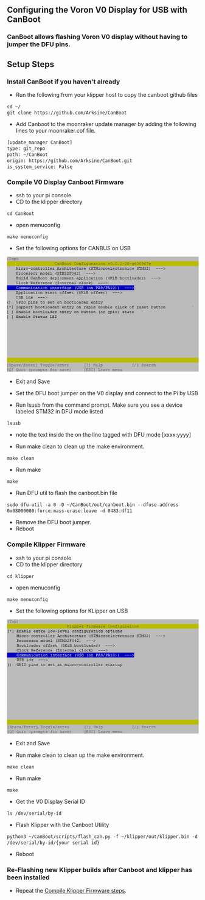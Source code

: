 ## Configuring the Voron V0 Display for USB with CanBoot

### CanBoot allows flashing Voron V0 display without having to jumper the DFU pins. 

## Setup Steps

### Install CanBoot if you haven't already

- Run the following from your klipper host to copy the canboot github files
```
cd ~/
git clone https://github.com/Arksine/CanBoot
```

- Add Canboot to the moonraker update manager by adding the following lines to your moonraker.cof file.
```
[update_manager CanBoot]
type: git_repo
path: ~/CanBoot
origin: https://github.com/Arksine/CanBoot.git
is_system_service: False
```

### Compile V0 Display Canboot Firmware
- ssh to your pi console
- CD to the klipper directory
```
cd CanBoot
```

- open menuconfig
```
make menuconfig
```
- Set the following options for CANBUS on USB 
   
![Config](/images/V0_display_canboot_usb.png)

- Exit and Save      

- Set the DFU boot jumper on the V0 display and connect to the Pi by USB

- Run lsusb from the command prompt. Make sure you see a device labeled STM32 in DFU mode listed
```
lsusb
```
   -  note the text inside the on the line tagged with DFU mode [xxxx:yyyy]

- Run make clean to clean up the make environment.
```
make clean
```

- Run make 
```
make
```

- Run DFU util to flash the canboot.bin file
```
sudo dfu-util -a 0 -D ~/CanBoot/out/canboot.bin --dfuse-address 0x08000000:force:mass-erase:leave -d 0483:df11
```
- Remove the DFU boot jumper.
- Reboot

### Compile Klipper Firmware

- ssh to your pi console
- CD to the klipper directory
```
cd klipper
```

- open menuconfig
```
make menuconfig
```
- Set the following options for KLipper on USB 
   
![Config](/images/V0_display_klipper_usb.png)

- Exit and Save      

- Run make clean to clean up the make environment.
```
make clean
```

- Run make 
```
make
```
- Get the V0 Display Serial ID
```
ls /dev/serial/by-id
```

- Flash Klipper with the Canboot Utility
```
python3 ~/CanBoot/scripts/flash_can.py -f ~/klipper/out/klipper.bin -d /dev/serial/by-id/{your serial id}
```

- Reboot

### Re-Flashing new Klipper builds after Canboot and klipper has been installed

- Repeat the [Compile Klipper Firmware steps](). 
 

